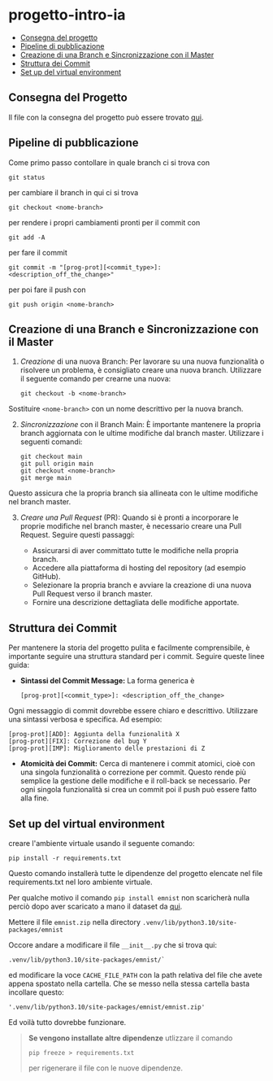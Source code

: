 # progetto-intro-ia
- [Consegna del progetto](#consegna-del-progetto)
- [Pipeline di pubblicazione](#pipeline-di-pubblicazione)
- [Creazione di una Branch e Sincronizzazione con il Master](#creazione-di-una-branch-e-sincronizzazione-con-il-master)
- [Struttura dei Commit](#struttura-dei-commit)
- [Set up del virtual environment](#set-up-del-virtual-environment)
## Consegna del Progetto
Il file con la consegna del progetto può essere trovato [qui](https://github.com/toita86/progetto-intro-ia/blob/main/ProgettoIntroAI_2122_Coloring.pdf).
## Pipeline di pubblicazione 
Come primo passo contollare in quale branch ci si trova con 
``` 
git status 
``` 
per cambiare il branch in qui ci si trova 
``` 
git checkout <nome-branch> 
``` 
per rendere i propri cambiamenti pronti per il commit con 
``` 
git add -A 
``` 
per fare il commit 
``` 
git commit -m "[prog-prot][<commit_type>]: <description_off_the_change>" 
``` 
per poi fare il push con  
``` 
git push origin <nome-branch> 
```
## Creazione di una Branch e Sincronizzazione con il Master
1. _Creazione_ di una nuova Branch:
   Per lavorare su una nuova funzionalità o risolvere un problema, è consigliato creare una nuova branch.
   Utilizzare il seguente comando per crearne una nuova:
   ```
   git checkout -b <nome-branch>
   ```
Sostituire `<nome-branch>` con un nome descrittivo per la nuova branch.

2. _Sincronizzazione_ con il Branch Main:
   È importante mantenere la propria branch aggiornata con le ultime modifiche dal branch master.
   Utilizzare i seguenti comandi:
   ```
   git checkout main
   git pull origin main
   git checkout <nome-branch>
   git merge main
   ```
Questo assicura che la propria branch sia allineata con le ultime modifiche nel branch master.

3. _Creare una Pull Request_ (PR):
   Quando si è pronti a incorporare le proprie modifiche nel branch master, è necessario creare una Pull Request.
   Seguire questi passaggi:

    - Assicurarsi di aver committato tutte le modifiche nella propria branch.
    - Accedere alla piattaforma di hosting del repository (ad esempio GitHub).
    - Selezionare la propria branch e avviare la creazione di una nuova Pull Request verso il branch master.
    - Fornire una descrizione dettagliata delle modifiche apportate.
## Struttura dei Commit
Per mantenere la storia del progetto pulita e facilmente comprensibile, è importante seguire una struttura standard per i commit. 
Seguire queste linee guida:

- **Sintassi del Commit Message:**
La forma generica è
  ```
  [prog-prot][<commit_type>]: <description_off_the_change>
  ```
Ogni messaggio di commit dovrebbe essere chiaro e descrittivo. Utilizzare una sintassi verbosa e specifica.
Ad esempio:
  ```
  [prog-prot][ADD]: Aggiunta della funzionalità X
  [prog-prot][FIX]: Correzione del bug Y
  [prog-prot][IMP]: Miglioramento delle prestazioni di Z
  ```

- **Atomicità dei Commit:**
  Cerca di mantenere i commit atomici, cioè con una singola funzionalità o correzione per commit.
  Questo rende più semplice la gestione delle modifiche e il roll-back se necessario.
  Per ogni singola funzionalità si crea un commit poi il push può essere fatto alla fine.
## Set up del virtual environment
creare l'ambiente virtuale usando il seguente comando:

  ```
  pip install -r requirements.txt
  ```
Questo comando installerà tutte le dipendenze del progetto elencate nel file requirements.txt nel loro ambiente virtuale.

Per qualche motivo il comando `pip install emnist` non scaricherà nulla perciò dopo aver scaricato
a mano il dataset da [qui](https://drive.google.com/uc?id=1R0blrtCsGEVLjVL3eijHMxrwahRUDK26).

Mettere il file `emnist.zip` nella directory `.venv/lib/python3.10/site-packages/emnist`

Occore andare a modificare il file `__init__.py` che si trova qui:
```
.venv/lib/python3.10/site-packages/emnist/` 
```
ed modificare la voce `CACHE_FILE_PATH` con la path relativa del file che avete appena spostato nella cartella.
Che se messo nella stessa cartella basta incollare questo:
```
'.venv/lib/python3.10/site-packages/emnist/emnist.zip'
```
Ed voilà tutto dovrebbe funzionare.

>**Se vengono installate altre dipendenze** utlizzare il comando 
>```
>pip freeze > requirements.txt
>```
>per rigenerare il file con le nuove dipendenze.